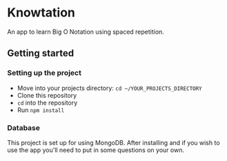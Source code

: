 # Knowtation

An app to learn Big O Notation using spaced repetition.

## Getting started

### Setting up the project

* Move into your projects directory: `cd ~/YOUR_PROJECTS_DIRECTORY`
* Clone this repository
* `cd` into the repository
* Run `npm install`

### Database

This project is set up for using MongoDB. After installing and if you wish to use the app you'll need to put in some questions on your own. 
